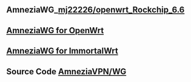 AmneziaWG_[mj22226/openwrt_Rockchip_6.6](https://github.com/mj22226/openwrt/releases/tag/rockchip-6.6)
---------------------
[AmneziaWG for OpenWrt](https://github.com/samara1531/amneziawg-openwrt)
---------------------
[AmneziaWG for ImmortalWrt](https://github.com/samara15321/amneziawg-immortalwrt)
---------------------
Source Code [AmneziaVPN/WG](https://github.com/amnezia-vpn/amneziawg-openwrt)
--------------------------
